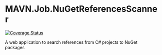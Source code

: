 # MAVN.Job.NuGetReferencesScanner

[![Coverage Status](https://coveralls.io/repos/github/OpenMAVN/MAVN.Job.NuGetReferencesScanner/badge.svg?branch=master)](https://coveralls.io/github/OpenMAVN/MAVN.Job.NuGetReferencesScanner?branch=master)

A web application to search references from C# projects to NuGet packages 
